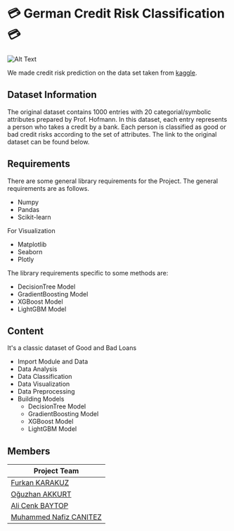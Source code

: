 # 💳 German Credit Risk Classification 💳

![Alt Text](https://i2.wp.com/thepointsguy.com/wp-content/uploads/2029/04/TPG-UK-Launch-CardsFanning-02.gif?width=2000&height=1050&attachment_id=682385&ssl=1)

We made credit risk prediction on the data set taken from [kaggle](https://www.kaggle.com/kabure/german-credit-data-with-risk).

## Dataset Information

The original dataset contains 1000 entries with 20 categorial/symbolic attributes prepared by Prof. Hofmann. In this dataset, each entry represents a person who takes a credit by a bank. Each person is classified as good or bad credit risks according to the set of attributes. The link to the original dataset can be found below.

## Requirements

There are some general library requirements for the Project. The general requirements are as follows.
 *	Numpy
 *	Pandas
 *	Scikit-learn
 
For Visualization
 *	Matplotlib
 *	Seaborn
 *	Plotly

The library requirements specific to some methods are:
 *  DecisionTree Model
 *	GradientBoosting Model
 *	XGBoost Model
 *	LightGBM Model

## Content

It's a classic dataset of Good and Bad Loans

* Import Module and Data
* Data Analysis
* Data Classification
* Data Visualization
* Data Preprocessing
* Building Models
    - DecisionTree Model
    - GradientBoosting Model
    - XGBoost Model
    - LightGBM Model

## Members 

|Project Team|
|---|
|[Furkan KARAKUZ](https://github.com/furkankarakuz)|
|[Oğuzhan AKKURT](https://github.com/Totoro8697)|
|[Ali Cenk BAYTOP](https://github.com/alicenkbaytop)|
|[Muhammed Nafiz CANITEZ](https://github.com/nafizcntz)|
